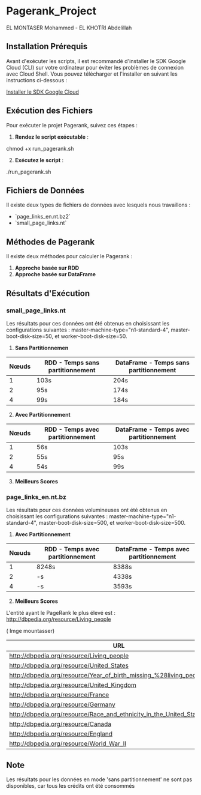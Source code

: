 # Pagerank_Project 

EL MONTASER Mohammed - EL KHOTRI Abdelillah

## Installation Prérequis



Avant d'exécuter les scripts, il est recommandé d'installer le SDK Google Cloud (CLI) sur votre ordinateur pour éviter les problèmes de connexion avec Cloud Shell. Vous pouvez télécharger et l'installer en suivant les instructions ci-dessous :

[Installer le SDK Google Cloud](https://cloud.google.com/sdk/docs/install?hl=fr)



## Exécution des Fichiers



Pour exécuter le projet Pagerank, suivez ces étapes :

1. **Rendez le script exécutable** :

chmod +x run_pagerank.sh

2. **Exécutez le script** :

./run_pagerank.sh



## Fichiers de Données



Il existe deux types de fichiers de données avec lesquels nous travaillons :

- \`page_links_en.nt.bz2\`
- \`small_page_links.nt\`



## Méthodes de Pagerank



Il existe deux méthodes pour calculer le Pagerank :

1. **Approche basée sur RDD**
2. **Approche basée sur DataFrame**



## Résultats d'Exécution 



### small_page_links.nt

Les résultats pour ces données ont été obtenus en choisissant les configurations suivantes : master-machine-type="n1-standard-4", master-boot-disk-size=50, et worker-boot-disk-size=50.


 1. **Sans Partitionnemen**

| Nœuds | RDD - Temps sans partitionnement | DataFrame - Temps sans partitionnement |
|-------|----------------------------------|---------------------------------------|
| 1     | 103s                             | 204s                                   |
| 2     | 95s                              | 174s                                   |
| 4     | 99s                              | 184s                                   |

2. **Avec Partitionnement**

| Nœuds | RDD - Temps avec partitionnement | DataFrame - Temps avec partitionnement |
|-------|----------------------------------|----------------------------------------|
| 1     | 56s                              | 103s                                   |
| 2     | 55s                              | 95s                                    |
| 4     | 54s                              | 99s                                    |

3. **Meilleurs Scores**

### page_links_en.nt.bz

Les résultats pour ces données volumineuses ont été obtenus en choisissant les configurations suivantes : master-machine-type="n1-standard-4", master-boot-disk-size=500, et worker-boot-disk-size=500.

1. **Avec Partitionnement**

| Nœuds | RDD - Temps avec partitionnement | DataFrame - Temps avec partitionnement |
|-------|----------------------------------|----------------------------------------|
| 1     | 8248s                            | 8388s                                  |
| 2     | -s                                | 4338s                                      |
| 4     | -s                                | 3593s                                      |


2. **Meilleurs Scores**

L'entité ayant le PageRank le plus élevé est : http://dbpedia.org/resource/Living_people

( Imge mountasser)

| URL | Rank |
| --- | ---- |
| <http://dbpedia.org/resource/Living_people> | 38525.86 |
| <http://dbpedia.org/resource/United_States> | 7267.18 |
| <http://dbpedia.org/resource/Year_of_birth_missing_%28living_people%29> | 4666.78 |
| <http://dbpedia.org/resource/United_Kingdom> | 2853.39 |
| <http://dbpedia.org/resource/France> | 2765.00 |
| <http://dbpedia.org/resource/Germany> | 2423.81 |
| <http://dbpedia.org/resource/Race_and_ethnicity_in_the_United_States_Census> | 2260.67 |
| <http://dbpedia.org/resource/Canada> | 2195.43 |
| <http://dbpedia.org/resource/England> | 2190.84 |
| <http://dbpedia.org/resource/World_War_II> | 2007.83 |


## Note 

Les résultats pour les données en mode 'sans partitionnement' ne sont pas disponibles, car tous les crédits ont été consommés
